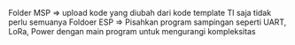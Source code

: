 Folder MSP => upload kode yang diubah dari kode template TI saja tidak perlu semuanya
Foldoer ESP => Pisahkan program sampingan seperti UART, LoRa, Power dengan main program untuk mengurangi kompleksitas
